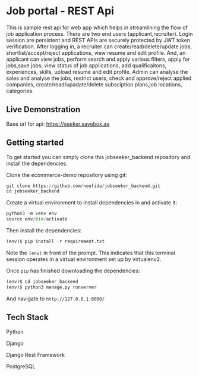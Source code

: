 # Job portal - REST Api
 This is sample rest api for web app which helps in streamlining the flow of job application process.  There are two end users (applicant,recruiter). Login session are persistent and REST APIs are securely protected by JWT token verification.
 After logging in, a recruiter can create/read/delete/update jobs, shortlist/accept/reject applications, view resume and edit profile. And, an applicant can view jobs, perform search and apply various filters, apply for jobs,save jobs, view status of job applications, add qualificaitons, experiences, skills, upload resume and edit profile.
 Admin can analyse the sales and analyse the jobs, restrict users, check and approve/reject applied companies, create/read/upadate/delete subsciption plans,job locations, categories.


## Live Demonstration

Base url for api: https://seeker.savebox.ae


## Getting started
To get started you can simply clone this jobseeker_backend repository and install the dependencies.

Clone the ecommerce-demo repository using git:
```python
git clone https://github.com/noufida/jobseeker_backend.git
cd jobseeker_backend
```
Create a virtual environment to install dependencies in and activate it:
```python
python3 -m venv env
source env/bin/activate
```

Then install the dependencies:
```python
(env)$ pip install -r requirement.txt
```
Note the ```(env)``` in front of the prompt. This indicates that this terminal session operates in a virtual environment set up by virtualenv2.

Once ```pip``` has finished downloading the dependencies:
```python
(env)$ cd jobseeker_backend
(env)$ python3 manage.py runserver
```
And navigate to ```http://127.0.0.1:8000/```


## Tech Stack

  Python
  
  Django 
  
  Django Rest Framework
  
  PostgreSQL
  
 
